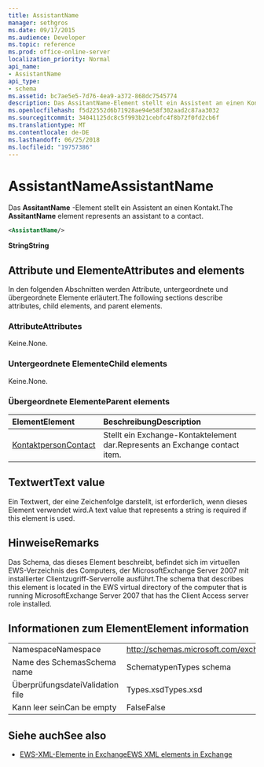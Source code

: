 ```yaml
---
title: AssistantName
manager: sethgros
ms.date: 09/17/2015
ms.audience: Developer
ms.topic: reference
ms.prod: office-online-server
localization_priority: Normal
api_name:
- AssistantName
api_type:
- schema
ms.assetid: bc7ae5e5-7d76-4ea9-a372-868dc7545774
description: Das AssitantName-Element stellt ein Assistent an einen Kontakt.
ms.openlocfilehash: f5d22552d6b71928ae94e58f302aad2c87aa3032
ms.sourcegitcommit: 34041125dc8c5f993b21cebfc4f8b72f0fd2cb6f
ms.translationtype: MT
ms.contentlocale: de-DE
ms.lasthandoff: 06/25/2018
ms.locfileid: "19757386"
---
```

# <a name="assistantname"></a><span data-ttu-id="b208a-103">AssistantName</span><span class="sxs-lookup"><span data-stu-id="b208a-103">AssistantName</span></span>

<span data-ttu-id="b208a-104">Das **AssitantName** -Element stellt ein Assistent an einen Kontakt.</span><span class="sxs-lookup"><span data-stu-id="b208a-104">The **AssitantName** element represents an assistant to a contact.</span></span> 
  
```xml
<AssistantName/>
```

 <span data-ttu-id="b208a-105">**String**</span><span class="sxs-lookup"><span data-stu-id="b208a-105">**String**</span></span>
## <a name="attributes-and-elements"></a><span data-ttu-id="b208a-106">Attribute und Elemente</span><span class="sxs-lookup"><span data-stu-id="b208a-106">Attributes and elements</span></span>

<span data-ttu-id="b208a-107">In den folgenden Abschnitten werden Attribute, untergeordnete und übergeordnete Elemente erläutert.</span><span class="sxs-lookup"><span data-stu-id="b208a-107">The following sections describe attributes, child elements, and parent elements.</span></span>
  
### <a name="attributes"></a><span data-ttu-id="b208a-108">Attribute</span><span class="sxs-lookup"><span data-stu-id="b208a-108">Attributes</span></span>

<span data-ttu-id="b208a-109">Keine.</span><span class="sxs-lookup"><span data-stu-id="b208a-109">None.</span></span>
  
### <a name="child-elements"></a><span data-ttu-id="b208a-110">Untergeordnete Elemente</span><span class="sxs-lookup"><span data-stu-id="b208a-110">Child elements</span></span>

<span data-ttu-id="b208a-111">Keine.</span><span class="sxs-lookup"><span data-stu-id="b208a-111">None.</span></span>
  
### <a name="parent-elements"></a><span data-ttu-id="b208a-112">Übergeordnete Elemente</span><span class="sxs-lookup"><span data-stu-id="b208a-112">Parent elements</span></span>

|<span data-ttu-id="b208a-113">**Element**</span><span class="sxs-lookup"><span data-stu-id="b208a-113">**Element**</span></span>|<span data-ttu-id="b208a-114">**Beschreibung**</span><span class="sxs-lookup"><span data-stu-id="b208a-114">**Description**</span></span>|
|:-----|:-----|
|[<span data-ttu-id="b208a-115">Kontaktperson</span><span class="sxs-lookup"><span data-stu-id="b208a-115">Contact</span></span>](contact.md) <br/> |<span data-ttu-id="b208a-116">Stellt ein Exchange-Kontaktelement dar.</span><span class="sxs-lookup"><span data-stu-id="b208a-116">Represents an Exchange contact item.</span></span>  <br/> |
   
## <a name="text-value"></a><span data-ttu-id="b208a-117">Textwert</span><span class="sxs-lookup"><span data-stu-id="b208a-117">Text value</span></span>

<span data-ttu-id="b208a-118">Ein Textwert, der eine Zeichenfolge darstellt, ist erforderlich, wenn dieses Element verwendet wird.</span><span class="sxs-lookup"><span data-stu-id="b208a-118">A text value that represents a string is required if this element is used.</span></span>
  
## <a name="remarks"></a><span data-ttu-id="b208a-119">Hinweise</span><span class="sxs-lookup"><span data-stu-id="b208a-119">Remarks</span></span>

<span data-ttu-id="b208a-120">Das Schema, das dieses Element beschreibt, befindet sich im virtuellen EWS-Verzeichnis des Computers, der MicrosoftExchange Server 2007 mit installierter Clientzugriff-Serverrolle ausführt.</span><span class="sxs-lookup"><span data-stu-id="b208a-120">The schema that describes this element is located in the EWS virtual directory of the computer that is running MicrosoftExchange Server 2007 that has the Client Access server role installed.</span></span>
  
## <a name="element-information"></a><span data-ttu-id="b208a-121">Informationen zum Element</span><span class="sxs-lookup"><span data-stu-id="b208a-121">Element information</span></span>

|||
|:-----|:-----|
|<span data-ttu-id="b208a-122">Namespace</span><span class="sxs-lookup"><span data-stu-id="b208a-122">Namespace</span></span>  <br/> |http://schemas.microsoft.com/exchange/services/2006/types  <br/> |
|<span data-ttu-id="b208a-123">Name des Schemas</span><span class="sxs-lookup"><span data-stu-id="b208a-123">Schema name</span></span>  <br/> |<span data-ttu-id="b208a-124">Schematypen</span><span class="sxs-lookup"><span data-stu-id="b208a-124">Types schema</span></span>  <br/> |
|<span data-ttu-id="b208a-125">Überprüfungsdatei</span><span class="sxs-lookup"><span data-stu-id="b208a-125">Validation file</span></span>  <br/> |<span data-ttu-id="b208a-126">Types.xsd</span><span class="sxs-lookup"><span data-stu-id="b208a-126">Types.xsd</span></span>  <br/> |
|<span data-ttu-id="b208a-127">Kann leer sein</span><span class="sxs-lookup"><span data-stu-id="b208a-127">Can be empty</span></span>  <br/> |<span data-ttu-id="b208a-128">False</span><span class="sxs-lookup"><span data-stu-id="b208a-128">False</span></span>  <br/> |
   
## <a name="see-also"></a><span data-ttu-id="b208a-129">Siehe auch</span><span class="sxs-lookup"><span data-stu-id="b208a-129">See also</span></span>

- [<span data-ttu-id="b208a-130">EWS-XML-Elemente in Exchange</span><span class="sxs-lookup"><span data-stu-id="b208a-130">EWS XML elements in Exchange</span></span>](ews-xml-elements-in-exchange.md)

